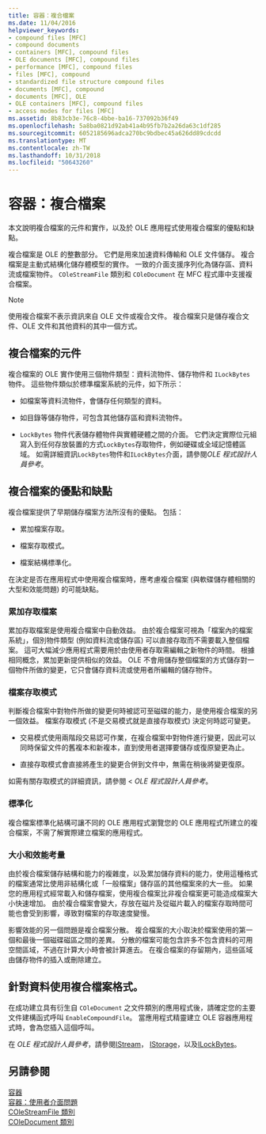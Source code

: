 ```yaml
---
title: 容器：複合檔案
ms.date: 11/04/2016
helpviewer_keywords:
- compound files [MFC]
- compound documents
- containers [MFC], compound files
- OLE documents [MFC], compound files
- performance [MFC], compound files
- files [MFC], compound
- standardized file structure compound files
- documents [MFC], compound
- documents [MFC], OLE
- OLE containers [MFC], compound files
- access modes for files [MFC]
ms.assetid: 8b83cb3e-76c8-4bbe-ba16-737092b36f49
ms.openlocfilehash: 5a8ba0821d92ab41a4b95fb7b2a26da63c1df285
ms.sourcegitcommit: 6052185696adca270bc9bdbec45a626dd89cdcdd
ms.translationtype: MT
ms.contentlocale: zh-TW
ms.lasthandoff: 10/31/2018
ms.locfileid: "50643260"
---
```

# <a name="containers-compound-files"></a>容器：複合檔案

本文說明複合檔案的元件和實作，以及於 OLE 應用程式使用複合檔案的優點和缺點。

複合檔案是 OLE 的整數部分。 它們是用來加速資料傳輸和 OLE 文件儲存。 複合檔案是主動式結構化儲存體模型的實作。 一致的介面支援序列化為儲存區、資料流或檔案物件。 `COleStreamFile` 類別和 `COleDocument` 在 MFC 程式庫中支援複合檔案。

> [!NOTE]
>  使用複合檔案不表示資訊來自 OLE 文件或複合文件。 複合檔案只是儲存複合文件、OLE 文件和其他資料的其中一個方式。

##  <a name="_core_components_of_a_compound_file"></a> 複合檔案的元件

複合檔案的 OLE 實作使用三個物件類型：資料流物件、儲存物件和 `ILockBytes` 物件。 這些物件類似於標準檔案系統的元件，如下所示：

- 如檔案等資料流物件，會儲存任何類型的資料。

- 如目錄等儲存物件，可包含其他儲存區和資料流物件。

- `LockBytes` 物件代表儲存體物件與實體硬體之間的介面。 它們決定實際位元組寫入到任何存放裝置的方式`LockBytes`存取物件，例如硬碟或全域記憶體區域。 如需詳細資訊`LockBytes`物件和`ILockBytes`介面，請參閱*OLE 程式設計人員參考*。

##  <a name="_core_advantages_and_disadvantages_of_compound_files"></a> 複合檔案的優點和缺點

複合檔案提供了早期儲存檔案方法所沒有的優點。 包括：

- 累加檔案存取。

- 檔案存取模式。

- 檔案結構標準化。

在決定是否在應用程式中使用複合檔案時，應考慮複合檔案 (與軟碟儲存體相關的大型和效能問題) 的可能缺點。

###  <a name="_core_incremental_access_to_files"></a> 累加存取檔案

累加存取檔案是使用複合檔案中自動效益。 由於複合檔案可視為「檔案內的檔案系統」，個別物件類型 (例如資料流或儲存區) 可以直接存取而不需要載入整個檔案。 這可大幅減少應用程式需要用於由使用者存取需編輯之新物件的時間。 根據相同概念，累加更新提供相似的效益。 OLE 不會用儲存整個檔案的方式儲存對一個物件所做的變更，它只會儲存資料流或使用者所編輯的儲存物件。

###  <a name="_core_file_access_modes"></a> 檔案存取模式

判斷複合檔案中對物件所做的變更何時被認可至磁碟的能力，是使用複合檔案的另一個效益。 檔案存取模式 (不是交易模式就是直接存取模式) 決定何時認可變更。

- 交易模式使用兩階段交易認可作業，在複合檔案中對物件進行變更，因此可以同時保留文件的舊複本和新複本，直到使用者選擇要儲存或復原變更為止。

- 直接存取模式會直接將產生的變更合併到文件中，無需在稍後將變更復原。

如需有關存取模式的詳細資訊，請參閱 < *OLE 程式設計人員參考*。

###  <a name="_core_standardization"></a> 標準化

複合檔案標準化結構可讓不同的 OLE 應用程式瀏覽您的 OLE 應用程式所建立的複合檔案，不需了解實際建立檔案的應用程式。

###  <a name="_core_size_and_performance_considerations"></a> 大小和效能考量

由於複合檔案儲存結構和能力的複雜度，以及累加儲存資料的能力，使用這種格式的檔案通常比使用非結構化或「一般檔案」儲存區的其他檔案來的大一些。 如果您的應用程式經常載入和儲存檔案，使用複合檔案比非複合檔案更可能造成檔案大小快速增加。 由於複合檔案會變大，存放在磁片及從磁片載入的檔案存取時間可能也會受到影響，導致對檔案的存取速度變慢。

影響效能的另一個問題是複合檔案分散。 複合檔案的大小取決於檔案使用的第一個和最後一個磁碟磁區之間的差異。 分散的檔案可能包含許多不包含資料的可用空間區域，不過在計算大小時會被計算進去。 在複合檔案的存留期內，這些區域由儲存物件的插入或刪除建立。

##  <a name="_core_using_compound_files_format_for_your_data"></a> 針對資料使用複合檔案格式。

在成功建立具有衍生自 `COleDocument` 之文件類別的應用程式後，請確定您的主要文件建構函式呼叫 `EnableCompoundFile`。 當應用程式精靈建立 OLE 容器應用程式時，會為您插入這個呼叫。

在  *OLE 程式設計人員參考*，請參閱[IStream](/windows/desktop/api/objidl/nn-objidl-istream)， [IStorage](/windows/desktop/api/objidl/nn-objidl-istorage)，以及[ILockBytes](/windows/desktop/api/objidl/nn-objidl-ilockbytes)。

## <a name="see-also"></a>另請參閱

[容器](../mfc/containers.md)<br/>
[容器：使用者介面問題](../mfc/containers-user-interface-issues.md)<br/>
[COleStreamFile 類別](../mfc/reference/colestreamfile-class.md)<br/>
[COleDocument 類別](../mfc/reference/coledocument-class.md)
